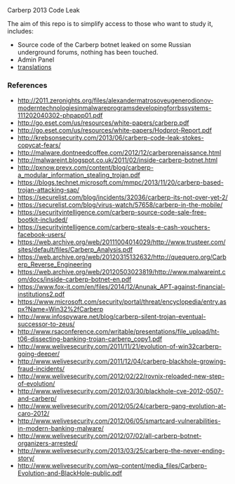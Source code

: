 Carberp 2013 Code Leak

The aim of this repo is to simplify access to those who want to study it, includes:

* Source code of the Carberp botnet leaked on some Russian underground forums, nothing has been touched.
* Admin Panel
* [translations](http://malwageddon.blogspot.co.uk/2013/06/carberp-olympus-has-fallen.html)

### References

- http://2011.zeronights.org/files/alexandermatrosoveugenerodionov-moderntechnologiesinmalwareprogramsdevelopingforrbssystems-111202040302-phpapp01.pdf
- http://go.eset.com/us/resources/white-papers/carberp.pdf
- http://go.eset.com/us/resources/white-papers/Hodprot-Report.pdf
- http://krebsonsecurity.com/2013/06/carberp-code-leak-stokes-copycat-fears/
- http://malware.dontneedcoffee.com/2012/12/carberprenaissance.html
- http://malwareint.blogspot.co.uk/2011/02/inside-carberp-botnet.html
- http://pxnow.prevx.com/content/blog/carberp-a_modular_information_stealing_trojan.pdf
- https://blogs.technet.microsoft.com/mmpc/2013/11/20/carberp-based-trojan-attacking-sap/
- https://securelist.com/blog/incidents/32036/carberp-its-not-over-yet-2/
- https://securelist.com/blog/virus-watch/57658/carberp-in-the-mobile/
- https://securityintelligence.com/carberp-source-code-sale-free-bootkit-included/
- https://securityintelligence.com/carberp-steals-e-cash-vouchers-facebook-users/
- https://web.archive.org/web/20111004014029/http://www.trusteer.com/sites/default/files/Carberp_Analysis.pdf
- https://web.archive.org/web/20120315132632/http://quequero.org/Carberp_Reverse_Engineering
- https://web.archive.org/web/20120503023819/http://www.malwareint.com/docs/inside-carberp-botnet-en.pdf
- https://www.fox-it.com/en/files/2014/12/Anunak_APT-against-financial-institutions2.pdf
- https://www.microsoft.com/security/portal/threat/encyclopedia/entry.aspx?Name=Win32%2fCarberp
- http://www.infospyware.net/blog/carberp-silent-trojan-eventual-successor-to-zeus/
- http://www.rsaconference.com/writable/presentations/file_upload/ht-t06-dissecting-banking-trojan-carberp_copy1.pdf
- http://www.welivesecurity.com/2011/11/21/evolution-of-win32carberp-going-deeper/
- http://www.welivesecurity.com/2011/12/04/carberp-blackhole-growing-fraud-incidents/
- http://www.welivesecurity.com/2012/02/22/rovnix-reloaded-new-step-of-evolution/
- http://www.welivesecurity.com/2012/03/30/blackhole-cve-2012-0507-and-carberp/
- http://www.welivesecurity.com/2012/05/24/carberp-gang-evolution-at-caro-2012/
- http://www.welivesecurity.com/2012/06/05/smartcard-vulnerabilities-in-modern-banking-malware/
- http://www.welivesecurity.com/2012/07/02/all-carberp-botnet-organizers-arrested/
- http://www.welivesecurity.com/2013/03/25/carberp-the-never-ending-story/
- http://www.welivesecurity.com/wp-content/media_files/Carberp-Evolution-and-BlackHole-public.pdf
